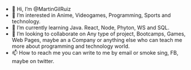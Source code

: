 - 👋 Hi, I’m @MartinGilRuiz
- 👀 I’m interested in Anime, Videogames, Programming, Sports and technology.
- 🌱 I’m currently learning Java. React, Node, Phyton, WS and SQL.
- 💞️ I’m looking to collaborate on Any type of project, Bootcamps, Games, Web Pages, maybe an a Company or anything else who can teach me more about programming and technology world.
- 📫 How to reach me you can write to me by email or smoke sing, FB, maybe on twitter.

<!---
MartinGilRuiz/MartinGilRuiz is a ✨ special ✨ repository because its `README.md` (this file) appears on your GitHub profile.
You can click the Preview link to take a look at your changes.
--->
